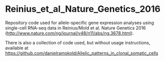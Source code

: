 # Reinius_et_al_Nature_Genetics_2016
Repository code used for allele-specific gene expression analyses using single-cell RNA-seq data in Reinius/Mold et al. Nature Genetics 2016 (http://www.nature.com/ng/journal/v48/n11/abs/ng.3678.html).

There is also a collection of code used, but without usage instructions, available at https://github.com/danielramskold/Allelic_patterns_in_clonal_somatic_cells

